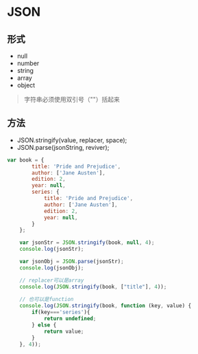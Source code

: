 # JSON

## 形式
- null
- number
- string
- array
- object

> 字符串必须使用双引号（""）括起来

## 方法
- JSON.stringify(value, replacer, space);
- JSON.parse(jsonString, reviver);

```javascript
var book = {
        title: 'Pride and Prejudice',
        author: ['Jane Austen'],
        edition: 2,
        year: null,
        series: {
            title: 'Pride and Prejudice',
            author: ['Jane Austen'],
            edition: 2,
            year: null,
        }
    };

    var jsonStr = JSON.stringify(book, null, 4);
    console.log(jsonStr);

    var jsonObj = JSON.parse(jsonStr);
    console.log(jsonObj);

    // replacer可以是array
    console.log(JSON.stringify(book, ["title"], 4));
    
    // 也可以是function
    console.log(JSON.stringify(book, function (key, value) {
        if(key==='series'){
            return undefined;
        } else {
            return value;
        }
    }, 4));
```
